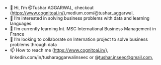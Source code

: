 - 👋 Hi, I’m @Tushar AGGARWAL, checkout (https://www.cognitoai.in/),medium.com/@tushar_aggarwal,
- 👀 I’m interested in solving business problems with data and learning languages
- 🌱 I’m currently learning Int. MSC International Business Management in France
- 💞️ I’m looking to collaborate on Internation project to solve business problems through data
- 📫 How to reach me (https://www.cognitoai.in/), linkedin.com/in/tusharaggarwalinseec or @tushar.inseec@gmail.com,

<!---
tushar2704/tushar2704 is a ✨ special ✨ repository because its `README.md` (this file) appears on your GitHub profile.
You can click the Preview link to take a look at your changes.
--->
